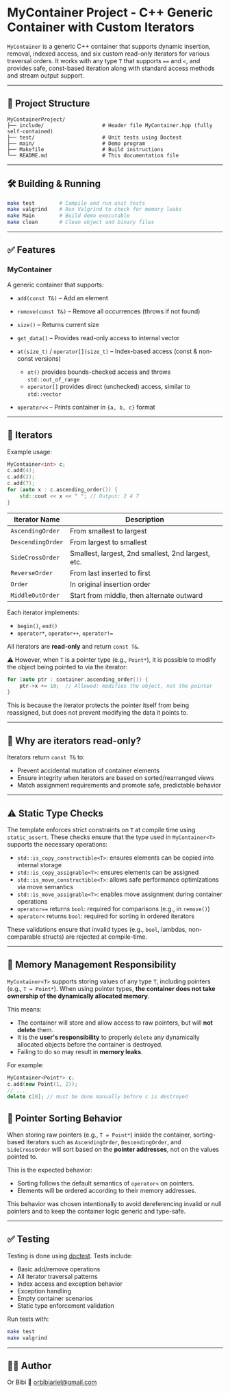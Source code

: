# MyContainer Project - C++ Generic Container with Custom Iterators

`MyContainer` is a generic C++ container that supports dynamic insertion, removal, indexed access, and six custom read-only iterators for various traversal orders. It works with any type `T` that supports `==` and `<`, and provides safe, const-based iteration along with standard access methods and stream output support.

---

## 📁 Project Structure

```
MyContainerProject/
├── include/                   # Header file MyContainer.hpp (fully self-contained)
├── test/                      # Unit tests using Doctest
├── main/                      # Demo program
├── Makefile                   # Build instructions
└── README.md                  # This documentation file
```

---

## 🛠️ Building & Running

```bash
make test        # Compile and run unit tests
make valgrind    # Run Valgrind to check for memory leaks
make Main        # Build demo executable
make clean       # Clean object and binary files
```

---

## ✅ Features

### MyContainer<T>

A generic container that supports:

* `add(const T&)` – Add an element
* `remove(const T&)` – Remove all occurrences (throws if not found)
* `size()` – Returns current size
* `get_data()` – Provides read-only access to internal vector
* `at(size_t)` / `operator[](size_t)` – Index-based access (const & non-const versions)

  * `at()` provides bounds-checked access and throws `std::out_of_range`
  * `operator[]` provides direct (unchecked) access, similar to `std::vector`
* `operator<<` – Prints container in `{a, b, c}` format

---

## 🔁 Iterators

Example usage:

```cpp
MyContainer<int> c;
c.add(4);
c.add(2);
c.add(7);
for (auto x : c.ascending_order()) {
    std::cout << x << " "; // Output: 2 4 7
}
```

| Iterator Name     | Description                                        |
| ----------------- | -------------------------------------------------- |
| `AscendingOrder`  | From smallest to largest                           |
| `DescendingOrder` | From largest to smallest                           |
| `SideCrossOrder`  | Smallest, largest, 2nd smallest, 2nd largest, etc. |
| `ReverseOrder`    | From last inserted to first                        |
| `Order`           | In original insertion order                        |
| `MiddleOutOrder`  | Start from middle, then alternate outward          |

Each iterator implements:

* `begin()`, `end()`
* `operator*`, `operator++`, `operator!=`

All iterators are **read-only** and return `const T&`.

⚠️ However, when `T` is a pointer type (e.g., `Point*`), it is possible to modify the object being pointed to via the iterator:

```cpp
for (auto ptr : container.ascending_order()) {
    ptr->x += 10;  // Allowed: modifies the object, not the pointer
}
```
This is because the iterator protects the pointer itself from being reassigned, but does not prevent modifying the data it points to.

---

## 🔐 Why are iterators read-only?

Iterators return `const T&` to:

* Prevent accidental mutation of container elements
* Ensure integrity when iterators are based on sorted/rearranged views
* Match assignment requirements and promote safe, predictable behavior

---

## ⚠️ Static Type Checks

The template enforces strict constraints on `T` at compile time using `static_assert`. These checks ensure that the type used in `MyContainer<T>` supports the necessary operations:

* `std::is_copy_constructible<T>`: ensures elements can be copied into internal storage
* `std::is_copy_assignable<T>`: ensures elements can be assigned
* `std::is_move_constructible<T>`: allows safe performance optimizations via move semantics
* `std::is_move_assignable<T>`: enables move assignment during container operations
* `operator==` returns `bool`: required for comparisons (e.g., in `remove()`)
* `operator<` returns `bool`: required for sorting in ordered iterators

These validations ensure that invalid types (e.g., `bool`, lambdas, non-comparable structs) are rejected at compile-time.

---

## 🧠 Memory Management Responsibility



`MyContainer<T>` supports storing values of any type `T`, including pointers (e.g., `T = Point*`). When using pointer types, **the container does not take ownership of the dynamically allocated memory**.

This means:

- The container will store and allow access to raw pointers, but will **not delete** them.
- It is the **user's responsibility** to properly `delete` any dynamically allocated objects before the container is destroyed.
- Failing to do so may result in **memory leaks**.

For example:

```cpp
MyContainer<Point*> c;
c.add(new Point(1, 2));
// ...
delete c[0]; // must be done manually before c is destroyed
```

## 🧭 Pointer Sorting Behavior

When storing raw pointers (e.g., `T = Point*`) inside the container, sorting-based iterators such as `AscendingOrder`, `DescendingOrder`, and `SideCrossOrder` will sort based on the **pointer addresses**, not on the values pointed to.

This is the expected behavior:
- Sorting follows the default semantics of `operator<` on pointers.
- Elements will be ordered according to their memory addresses.

This behavior was chosen intentionally to avoid dereferencing invalid or null pointers and to keep the container logic generic and type-safe.

---

## ✅ Testing

Testing is done using [doctest](https://github.com/doctest/doctest). Tests include:

* Basic add/remove operations
* All iterator traversal patterns
* Index access and exception behavior
* Exception handling
* Empty container scenarios
* Static type enforcement validation

Run tests with:

```bash
make test
make valgrind
```

---

## 👨‍💼 Author

Or Bibi
📧 [orbibiariel@gmail.com](mailto:orbibiariel@gmail.com)
